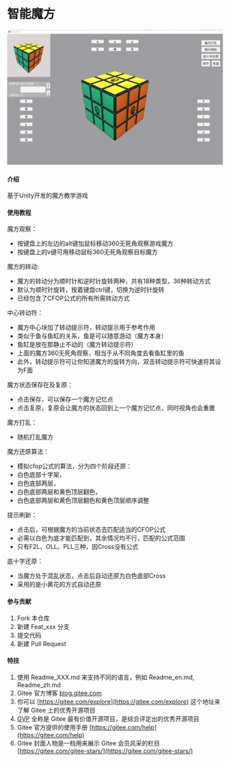 # 智能魔方
![输入图片说明](%E6%90%9C%E7%8B%97%E6%88%AA%E5%9B%BE20220710235735.png)
#### 介绍
基于Unity开发的魔方教学游戏

#### 使用教程

魔方观察：

- 按键盘上的左边的alt键加鼠标移动360无死角观察游戏魔方
- 按键盘上的v键可用移动鼠标360无死角观察目标魔方


魔方的转动:

- 魔方的转动分为顺时针和逆时针旋转两种，共有18种类型，36种转动方式
- 默认为顺时针旋转，按着键盘ctrl键，切换为逆时针旋转
- 已经包含了CFOP公式的所有所需转动方式



中心转动符：

- 魔方中心块加了转动提示符，转动提示用于参考作用
- 类似于鱼与鱼缸的关系，鱼是可以随意游动（魔方本身）
- 鱼缸是放在那静止不动的（魔方转动提示符)
- 上面的魔方360无死角观察，相当于从不同角度去看鱼缸里的鱼
- 此外，转动提示符可让你知道魔方的旋转方向，双击转动提示符可快速将其设为F面


魔方状态保存在及复原：

- 点击保存，可以保存一个魔方记忆点
- 点击复原，复原会让魔方的状态回到上一个魔方记忆点，同时视角也会重置


魔方打乱：
- 随机打乱魔方

魔方还原算法：

- 模拟cfop公式的算法，分为四个阶段还原：
- 白色底部十字架，
- 白色底部两层，
- 白色底部两层和黄色顶层翻色，
- 白色底部两层和黄色顶层翻色和黄色顶层顺序调整


提示刷新：

- 点击后，可根据魔方的当前状态去匹配适当的CFOP公式
- 必需以白色为底才能匹配到，其余情况均不行，匹配的公式范围
- 只有F2L、OLL、PLL三种，因Cross没有公式


底十字还原：

- 当魔方处于混乱状态，点击后自动还原为白色底部Cross
- 采用的是小黄花的方式自动还原



#### 参与贡献

1.  Fork 本仓库
2.  新建 Feat_xxx 分支
3.  提交代码
4.  新建 Pull Request


#### 特技

1.  使用 Readme\_XXX.md 来支持不同的语言，例如 Readme\_en.md, Readme\_zh.md
2.  Gitee 官方博客 [blog.gitee.com](https://blog.gitee.com)
3.  你可以 [https://gitee.com/explore](https://gitee.com/explore) 这个地址来了解 Gitee 上的优秀开源项目
4.  [GVP](https://gitee.com/gvp) 全称是 Gitee 最有价值开源项目，是综合评定出的优秀开源项目
5.  Gitee 官方提供的使用手册 [https://gitee.com/help](https://gitee.com/help)
6.  Gitee 封面人物是一档用来展示 Gitee 会员风采的栏目 [https://gitee.com/gitee-stars/](https://gitee.com/gitee-stars/)
